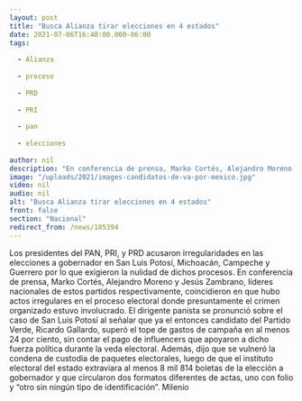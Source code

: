 ```yaml
---
layout: post
title: "Busca Alianza tirar elecciones en 4 estados"
date: 2021-07-06T16:40:00.000-06:00
tags:
  
  - Alianza
  
  - proceso
  
  - PRD
  
  - PRI
  
  - pan
  
  - elecciones
  
author: nil
description: "En conferencia de prensa, Marko Cortés, Alejandro Moreno y Jesús Zambrano, líderes nacionales de estos partidos respectivamente, coincidieron en que hubo actos irregulares en el proceso electoral"
image: "/uploads/2021/images-candidatos-de-va-por-mexico.jpg"
video: nil
audio: nil
alt: "Busca Alianza tirar elecciones en 4 estados"
front: false
section: "Nacional"
redirect_from: /news/185394
---
```


Los presidentes del PAN, PRI, y PRD acusaron irregularidades en las elecciones a gobernador en San Luis Potosí, Michoacán, Campeche y Guerrero por lo que exigieron la nulidad de dichos procesos. En conferencia de prensa, Marko Cortés, Alejandro Moreno y Jesús Zambrano, líderes nacionales de estos partidos respectivamente, coincidieron en que hubo actos irregulares en el proceso electoral donde presuntamente el crimen organizado estuvo involucrado.
El dirigente panista se pronunció sobre el caso de San Luis Potosí al señalar que ya el entonces candidato del Partido Verde, Ricardo Gallardo, superó el tope de gastos de campaña en al menos 24 por ciento, sin contar el pago de influencers que apoyaron a dicho fuerza política durante la veda electoral. 
Además, dijo que se vulneró la condena de custodia de paquetes electorales, luego de que el instituto electoral del estado extraviara al menos 8 mil 814 boletas de la elección a gobernador y que circularon dos formatos diferentes de actas, uno con folio y “otro sin ningún tipo de identificación”. 
Milenio